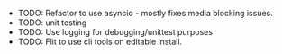- TODO: Refactor to use asyncio - mostly fixes media blocking issues.
- TODO: unit testing
- TODO: Use logging for debugging/unittest purposes
- TODO: Flit to use cli tools on editable install.
